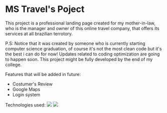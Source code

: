 <h1 align:"center"> MS Travel's Poject </h1>

<p>
  This project is a professional landing page created for my mother-in-law, who is the manager and owner of this online travel company, that offers its services at all brazilian terrotory.

  P.S: Notice that it was created by someone who is currently starting computer science graduation, of course it's not the most clean code but it's the best i can do for now! Updates related to coding optimization are going to happen soon.
  This project might be fully developed by the end of my college.

  
</p>

<p>
  Features that will be added in future:
  <ul>
  <li> Costumer's Review </li>
  <li>  Google Maps </li>
  <li>  Login system</li>
    
  </ul>
  
</p>
<p>
  Technologies used:
<img loading="lazy" src='https://img.shields.io/badge/HTML5-E34F26?style=for-the-badge&logo=html5&logoColor=white'/>
  <img loading='lazy' src='https://img.shields.io/badge/CSS3-1572B6?style=for-the-badge&logo=css3&logoColor=white'/>
</p>


